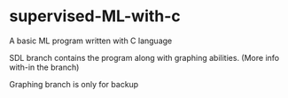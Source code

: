 # supervised-ML-with-c
A basic ML program written with C language


SDL branch contains the program along with graphing abilities. (More info with-in the branch)

Graphing branch is only for backup
